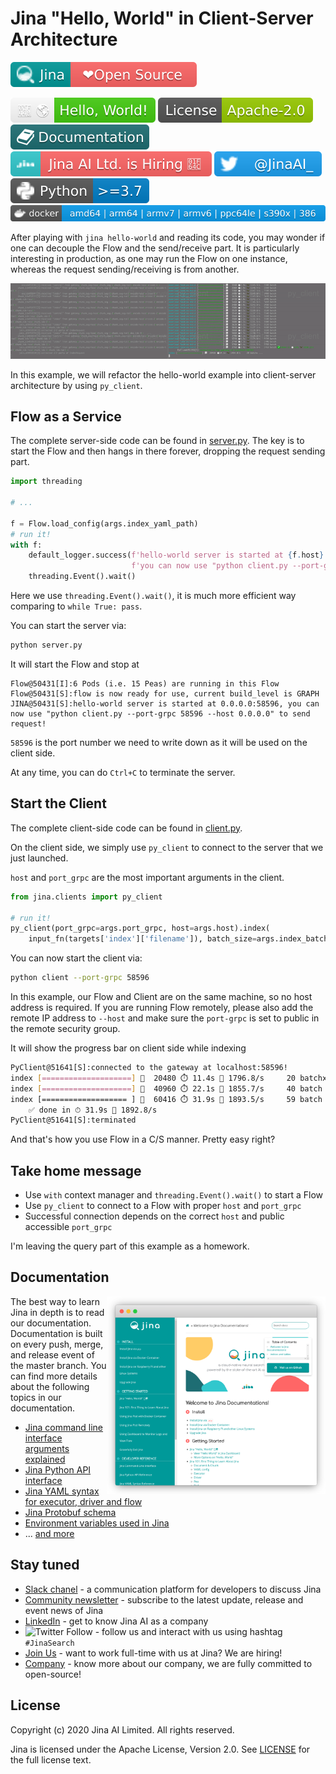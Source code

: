 # Jina "Hello, World" in Client-Server Architecture

<p align="center">
 
[![Jina](https://github.com/jina-ai/jina/blob/master/.github/badges/jina-badge.svg "We fully commit to open-source")](https://jina.ai)

[![Jina](https://github.com/jina-ai/jina/blob/master/.github/badges/jina-hello-world-badge.svg "Run Jina 'Hello, World!' without installing anything")](https://github.com/jina-ai/jina#jina-hello-world-)
[![Jina](https://github.com/jina-ai/jina/blob/master/.github/badges/license-badge.svg "Jina is licensed under Apache-2.0")](#license)
[![Jina Docs](https://github.com/jina-ai/jina/blob/master/.github/badges/docs-badge.svg "Checkout our docs and learn Jina")](https://docs.jina.ai)
[![We are hiring](https://github.com/jina-ai/jina/blob/master/.github/badges/jina-corp-badge-hiring.svg "We are hiring full-time position at Jina")](https://jobs.jina.ai)
<a href="https://twitter.com/intent/tweet?text=%F0%9F%91%8DCheck+out+Jina%3A+the+New+Open-Source+Solution+for+Neural+Information+Retrieval+%F0%9F%94%8D%40JinaAI_&url=https%3A%2F%2Fgithub.com%2Fjina-ai%2Fjina&hashtags=JinaSearch&original_referer=http%3A%2F%2Fgithub.com%2F&tw_p=tweetbutton" target="_blank">
  <img src="https://github.com/jina-ai/jina/blob/master/.github/badges/twitter-badge.svg"
       alt="tweet button" title="👍Share Jina with your friends on Twitter"></img>
</a>
[![Python 3.7 3.8](https://github.com/jina-ai/jina/blob/master/.github/badges/python-badge.svg "Jina supports Python 3.7 and above")](#)
[![Docker](https://github.com/jina-ai/jina/blob/master/.github/badges/docker-badge.svg "Jina is multi-arch ready, can run on differnt architectures")](https://hub.docker.com/r/jinaai/jina/tags)

</p>

After playing with `jina hello-world` and reading its code, you may wonder if one can decouple the Flow and the send/receive part. It is particularly interesting in production, as one may run the Flow on one instance, whereas the request sending/receiving is from another.

![Hello-worl in CS](hello-world-cs.gif)

In this example, we will refactor the hello-world example into client-server architecture by using `py_client`.

## Flow as a Service

The complete server-side code can be found in [server.py](server.py). The key is to start the Flow and then hangs in there forever, dropping the request sending part. 

```python
import threading

# ...

f = Flow.load_config(args.index_yaml_path)
# run it!
with f:
    default_logger.success(f'hello-world server is started at {f.host}:{f.port_grpc}, '
                           f'you can now use "python client.py --port-grpc {f.port_grpc} --host {f.host}" to send request!')
    threading.Event().wait()
```

Here we use `threading.Event().wait()`, it is much more efficient way comparing to `while True: pass`.


You can start the server via:

```bash
python server.py
```

It will start the Flow and stop at

```text
Flow@50431[I]:6 Pods (i.e. 15 Peas) are running in this Flow
Flow@50431[S]:flow is now ready for use, current build_level is GRAPH
JINA@50431[S]:hello-world server is started at 0.0.0.0:58596, you can now use "python client.py --port-grpc 58596 --host 0.0.0.0" to send request!
```

`58596` is the port number we need to write down as it will be used on the client side. 

At any time, you can do `Ctrl+C` to terminate the server.

## Start the Client

The complete client-side code can be found in [client.py](client.py).

On the client side, we simply use `py_client` to connect to the server that we just launched. 

`host` and `port_grpc` are the most important arguments in the client.

```python
from jina.clients import py_client

# run it!
py_client(port_grpc=args.port_grpc, host=args.host).index(
    input_fn(targets['index']['filename']), batch_size=args.index_batch_size)
```

You can now start the client via:

```bash
python client --port-grpc 58596
```

In this example, our Flow and Client are on the same machine, so no host address is required. If you are running Flow remotely, please also add the remote IP address to `--host` and make sure the `port-grpc` is set to public in the remote security group.

It will show the progress bar on client side while indexing

```bash
PyClient@51641[S]:connected to the gateway at localhost:58596!
index [====================] 📃  20480 ⏱️ 11.4s 🐎 1796.8/s     20 batchx ...
index [====================] 📃  40960 ⏱️ 22.1s 🐎 1855.7/s     40 batch
index [=================== ] 📃  60416 ⏱️ 31.9s 🐎 1893.5/s     59 batch    [31.919 secs]
	✅ done in ⏱ 31.9s 🐎 1892.8/s
PyClient@51641[S]:terminated
```

And that's how you use Flow in a C/S manner. Pretty easy right?

## Take home message

- Use `with` context manager and `threading.Event().wait()` to start a Flow
- Use `py_client` to connect to a Flow with proper `host` and `port_grpc`
- Successful connection depends on the correct `host` and public accessible `port_grpc`

I'm leaving the query part of this example as a homework.


## Documentation 

<a href="https://docs.jina.ai/">
<img align="right" width="350px" src="https://github.com/jina-ai/jina/blob/master/.github/jina-docs.png" />
</a>

The best way to learn Jina in depth is to read our documentation. Documentation is built on every push, merge, and release event of the master branch. You can find more details about the following topics in our documentation.

- [Jina command line interface arguments explained](https://docs.jina.ai/chapters/cli/main.html)
- [Jina Python API interface](https://docs.jina.ai/api/jina.html)
- [Jina YAML syntax for executor, driver and flow](https://docs.jina.ai/chapters/yaml/yaml.html)
- [Jina Protobuf schema](https://docs.jina.ai/chapters/proto/main.html)
- [Environment variables used in Jina](https://docs.jina.ai/chapters/envs.html)
- ... [and more](https://docs.jina.ai/index.html)

## Stay tuned

- [Slack chanel](https://join.slack.com/t/jina-ai/shared_invite/zt-dkl7x8p0-rVCv~3Fdc3~Dpwx7T7XG8w) - a communication platform for developers to discuss Jina
- [Community newsletter](mailto:newsletter+subscribe@jina.ai) - subscribe to the latest update, release and event news of Jina
- [LinkedIn](https://www.linkedin.com/company/jinaai/) - get to know Jina AI as a company
- ![Twitter Follow](https://img.shields.io/twitter/follow/JinaAI_?label=Follow%20%40JinaAI_&style=social) - follow us and interact with us using hashtag `#JinaSearch`  
- [Join Us](mailto:hr@jina.ai) - want to work full-time with us at Jina? We are hiring!
- [Company](https://jina.ai) - know more about our company, we are fully committed to open-source!


## License

Copyright (c) 2020 Jina AI Limited. All rights reserved.

Jina is licensed under the Apache License, Version 2.0. See [LICENSE](https://github.com/jina-ai/jina/blob/master/LICENSE) for the full license text.


